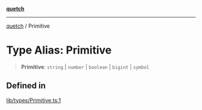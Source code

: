 [**quetch**](../README.md)

***

[quetch](../README.md) / Primitive

# Type Alias: Primitive

> **Primitive**: `string` \| `number` \| `boolean` \| `bigint` \| `symbol`

## Defined in

[lib/types/Primitive.ts:1](https://github.com/nevoland/quetch/blob/daab7d5db71d61e74901886a2473b07ec4e9fc05/lib/types/Primitive.ts#L1)
